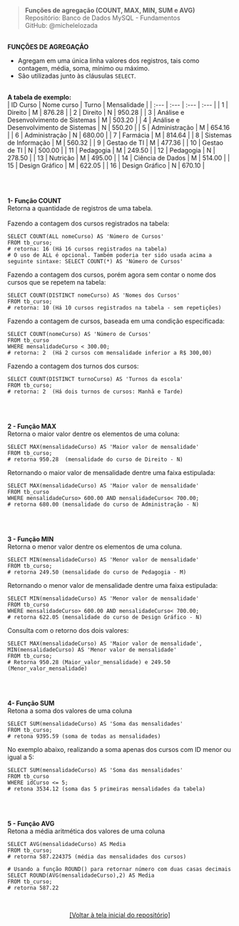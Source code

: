 > **Funções de agregação (COUNT, MAX, MIN, SUM e AVG)**  
> Repositório: Banco de Dados MySQL - Fundamentos  
> GitHub: @michelelozada
&nbsp;
     
&nbsp;  
**FUNÇÕES DE AGREGAÇÃO**  
- Agregam em uma única linha valores dos registros, tais como contagem, média, soma, mínimo ou máximo. 
- São utilizadas junto às cláusulas `SELECT`.
&nbsp;
     
&nbsp;  
**A tabela de exemplo:**  
| ID Curso | Nome curso 							| Turno | Mensalidade |
| :---     | :---      							    | :---  | :---        |
| 1        | Direito                               	| M     | 876.28      |
| 2	       | Direito	                            | N     | 950.28      |
| 3	       | Análise e Desenvolvimento de Sistemas 	| M     | 503.20      |
| 4	       | Análise e Desenvolvimento de Sistemas 	| N     | 550.20      |
| 5	       | Administração	                     	| M     | 654.16      |
| 6	       | Administração	                        | N     | 680.00      |
| 7	       | Farmácia	                            | M     | 814.64      |
| 8	       | Sistemas de Informação                 | M     | 560.32      |
| 9	       | Gestao de TI	                        | M     | 477.36      |
| 10       | Gestao de TI	                        | N     | 500.00      |
| 11       | Pedagogia	                         	| M     | 249.50      |
| 12       | Pedagogia	                         	| N     | 278.50      |
| 13       | Nutrição                              	| M     | 495.00      |
| 14       | Ciência de Dados                      	| M     | 514.00      |
| 15       | Design Gráfico                        	| M     | 622.05      |
| 16       | Design Gráfico                        	| N     | 670.10      |

&nbsp;
     
&nbsp;  
**1- Função COUNT**  
Retorna a quantidade de registros de uma tabela.  
&nbsp;  
Fazendo a contagem dos cursos registrados na tabela:
```mysql
SELECT COUNT(ALL nomeCurso) AS 'Número de Cursos'  
FROM tb_curso;  
# retorna: 16 (Há 16 cursos registrados na tabela)
# O uso de ALL é opcional. Também poderia ter sido usada acima a seguinte sintaxe: SELECT COUNT(*) AS 'Número de Cursos'  
```
Fazendo a contagem dos cursos, porém agora sem contar o nome dos cursos que se repetem na tabela:
```mysql
SELECT COUNT(DISTINCT nomeCurso) AS 'Nomes dos Cursos'
FROM tb_curso;  
# retorna: 10 (Há 10 cursos registrados na tabela - sem repetições)
```
Fazendo a contagem de cursos, baseada em uma condição especificada:
```mysql
SELECT COUNT(nomeCurso) AS 'Número de Cursos' 
FROM tb_curso 
WHERE mensalidadeCurso < 300.00;  
# retorna: 2  (Há 2 cursos com mensalidade inferior a R$ 300,00)
```
Fazendo a contagem dos turnos dos cursos:
```mysql
SELECT COUNT(DISTINCT turnoCurso) AS 'Turnos da escola' 
FROM tb_curso;
# retorna: 2  (Há dois turnos de cursos: Manhã e Tarde)
```
&nbsp;
     
&nbsp;  
**2 - Função MAX**  
Retorna o maior valor dentre os elementos de uma coluna:
```mysql
SELECT MAX(mensalidadeCurso) AS 'Maior valor de mensalidade'
FROM tb_curso; 
# retorna 950.28  (mensalidade do curso de Direito - N)
```
Retornando o maior valor de mensalidade dentre uma faixa estipulada:
```mysql
SELECT MAX(mensalidadeCurso) AS 'Maior valor de mensalidade'
FROM tb_curso 
WHERE mensalidadeCurso> 600.00 AND mensalidadeCurso< 700.00;  
# retorna 680.00 (mensalidade do curso de Administração - N)
```
&nbsp;
     
&nbsp;  
**3 - Função MIN**  
Retorna o menor valor dentre os elementos de uma coluna.
```mysql
SELECT MIN(mensalidadeCurso) AS 'Menor valor de mensalidade'
FROM tb_curso; 
# retorna 249.50 (mensalidade do curso de Pedagogia - M)
```
Retornando o menor valor de mensalidade dentre uma faixa estipulada:
```mysql
SELECT MIN(mensalidadeCurso) AS 'Menor valor de mensalidade'
FROM tb_curso 
WHERE mensalidadeCurso> 600.00 AND mensalidadeCurso< 700.00;  
# retorna 622.05 (mensalidade do curso de Design Gráfico - N)
```
Consulta com o retorno dos dois valores:
```mysql
SELECT MAX(mensalidadeCurso) AS 'Maior valor de mensalidade', MIN(mensalidadeCurso) AS 'Menor valor de mensalidade'
FROM tb_curso;   
# Retorna 950.28 (Maior_valor_mensalidade) e 249.50 (Menor_valor_mensalidade)
```
&nbsp;
     
&nbsp;  
**4- Função SUM**  
Retona a soma dos valores de uma coluna
```mysql
SELECT SUM(mensalidadeCurso) AS 'Soma das mensalidades'
FROM tb_curso; 
# retona 9395.59 (soma de todas as mensalidades)
```
No exemplo abaixo, realizando a soma apenas dos cursos com ID menor ou igual a 5:
```mysql
SELECT SUM(mensalidadeCurso) AS 'Soma das mensalidades'
FROM tb_curso 
WHERE idCurso <= 5;
# retona 3534.12 (soma das 5 primeiras mensalidades da tabela)
```
&nbsp;
     
&nbsp;  
**5 - Função AVG**  
Retona a média aritmética dos valores de uma coluna
```mysql
SELECT AVG(mensalidadeCurso) AS Media
FROM tb_curso; 
# retorna 587.224375 (média das mensalidades dos cursos)
```
```mysql
# Usando a função ROUND() para retornar número com duas casas decimais
SELECT ROUND(AVG(mensalidadeCurso),2) AS Media
FROM tb_curso;  
# retorna 587.22 
```

&nbsp;

<div align="center">
<a href="https://github.com/michelelozada/MySQL-Study-Notes">[Voltar à tela inicial do repositório]</a>
</div>